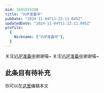 ```yaml
---
mid: 1601919108
title: "VUP准备中"
pubDate: "2024-11-04T11:22:11.045Z"
updatedDate: "2024-11-04T11:22:11.045Z"
profile:
  {
    Nickname: ["VUP准备中"],
  }
---
```


关注[VUP准备中](https://space.bilibili.com/1601919108)谢谢喵~ 关注[VUP准备中](https://space.bilibili.com/1601919108)谢谢喵~

## 此条目有待补充
你可以在[这里](https://github.com/Yuhanawa/VTuber.ICU-Content/edit/master/v/VUP准备中/index.md)编辑本文

